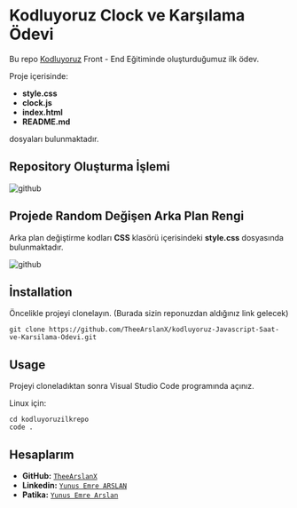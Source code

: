 # Kodluyoruz Clock ve Karşılama Ödevi

Bu repo [Kodluyoruz](https://www.kodluyoruz.org/) Front - End Eğitiminde oluşturduğumuz ilk ödev. 

Proje içerisinde:

- **style.css**
- **clock.js**
- **index.html**
- **README.md**

dosyaları bulunmaktadır.

## Repository Oluşturma İşlemi

![github](https://github.com/TheeArslanX/kodluyoruz-Javascript-Saat-ve-Karsilama-Odevi/blob/main/img/1.png)



## Projede Random Değişen Arka Plan Rengi

Arka plan değiştirme kodları **CSS** klasörü içerisindeki **style.css** dosyasında bulunmaktadır.

![github](https://github.com/TheeArslanX/kodluyoruz-Javascript-Saat-ve-Karsilama-Odevi/blob/main/img/GIF.gif)



## İnstallation

Öncelikle projeyi clonelayın. (Burada sizin reponuzdan aldığınız link gelecek)

```
git clone https://github.com/TheeArslanX/kodluyoruz-Javascript-Saat-ve-Karsilama-Odevi.git
```



## Usage

Projeyi cloneladıktan sonra Visual Studio Code programında açınız.

Linux için:

```
cd kodluyoruzilkrepo
code .
```



## Hesaplarım

- **GitHub:** [`TheeArslanX`](https://github.com/TheeArslanX)
- **Linkedin:** [`Yunus Emre ARSLAN`](https://linkedin.com/in/yunusemrearslan1/)
- **Patika:** [`Yunus Emre Arslan`](https://app.patika.dev/theearslan)